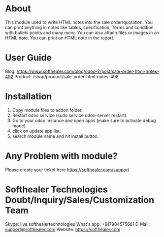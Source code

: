About
============
This module used to write HTML notes into the sale order/quotation. You can print anything in notes like tables, specification, Terms and condition with bullets points and many more. You can also attach files or images in an HTML note. You can print an HTML note in the report.

User Guide
============
Blog: https://www.softhealer.com/blog/odoo-2/post/sale-order-html-notes-492
Product: /shop/product/sale-order-html-notes-498

Installation
============
1) Copy module files to addon folder.
2) Restart odoo service (sudo service odoo-server restart).
3) Go to your odoo instance and open apps (make sure to activate debug mode).
4) click on update app list.
5) search module name and hit install button.

Any Problem with module?
=====================================
Please create your ticket here https://softhealer.com/support

Softhealer Technologies Doubt/Inquiry/Sales/Customization Team
=====================================
Skype: live:softhealertechnologies
What's app: +917984575681
E-Mail: support@softhealer.com
Website: https://softhealer.com

